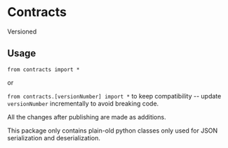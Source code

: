 # Contracts

Versioned

## Usage

`from contracts import *`

or

`from contracts.[versionNumber] import *` to keep compatibility -- update `versionNumber` incrementally to avoid breaking code.

All the changes after publishing are made as additions. 

This package only contains plain-old python classes only used for JSON serialization and deserialization.